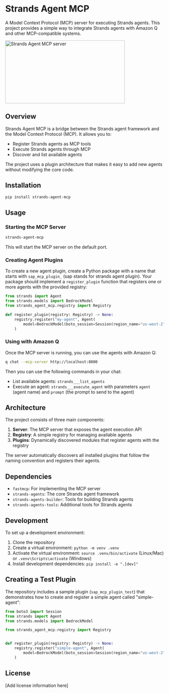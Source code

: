 # Strands Agent MCP

A Model Context Protocol (MCP) server for executing Strands agents. This project provides a simple way to integrate Strands agents with Amazon Q and other MCP-compatible systems.

<a href="https://glama.ai/mcp/servers/@imgaray/strands-agents-mcp">
  <img width="380" height="200" src="https://glama.ai/mcp/servers/@imgaray/strands-agents-mcp/badge" alt="Strands Agent MCP server" />
</a>

## Overview

Strands Agent MCP is a bridge between the Strands agent framework and the Model Context Protocol (MCP). It allows you to:

- Register Strands agents as MCP tools
- Execute Strands agents through MCP
- Discover and list available agents

The project uses a plugin architecture that makes it easy to add new agents without modifying the core code.

## Installation

```bash
pip install strands-agent-mcp
```

## Usage

### Starting the MCP Server

```bash
strands-agent-mcp
```

This will start the MCP server on the default port.

### Creating Agent Plugins

To create a new agent plugin, create a Python package with a name that starts with `sap_mcp_plugin_` (sap stands for strands agent plugin). Your package should implement a `register_plugin` function that registers one or more agents with the provided registry:

```python
from strands import Agent
from strands.models import BedrockModel
from strands_agent_mcp.registry import Registry

def register_plugin(registry: Registry) -> None:
    registry.register("my-agent", Agent(
        model=BedrockModel(boto_session=Session(region_name="us-west-2")))
    )
```

### Using with Amazon Q

Once the MCP server is running, you can use the agents with Amazon Q:

```bash
q chat --mcp-server http://localhost:8000
```

Then you can use the following commands in your chat:

- List available agents: `strands___list_agents`
- Execute an agent: `strands___execute_agent` with parameters `agent` (agent name) and `prompt` (the prompt to send to the agent)

## Architecture

The project consists of three main components:

1. **Server**: The MCP server that exposes the agent execution API
2. **Registry**: A simple registry for managing available agents
3. **Plugins**: Dynamically discovered modules that register agents with the registry

The server automatically discovers all installed plugins that follow the naming convention and registers their agents.

## Dependencies

- `fastmcp`: For implementing the MCP server
- `strands-agents`: The core Strands agent framework
- `strands-agents-builder`: Tools for building Strands agents
- `strands-agents-tools`: Additional tools for Strands agents

## Development

To set up a development environment:

1. Clone the repository
2. Create a virtual environment: `python -m venv .venv`
3. Activate the virtual environment: `source .venv/bin/activate` (Linux/Mac) or `.venv\Scripts\activate` (Windows)
4. Install development dependencies: `pip install -e ".[dev]"`

## Creating a Test Plugin

The repository includes a sample plugin (`sap_mcp_plugin_test`) that demonstrates how to create and register a simple agent called "simple-agent":

```python
from boto3 import Session
from strands import Agent
from strands.models import BedrockModel

from strands_agent_mcp.registry import Registry


def register_plugin(registry: Registry) -> None:
    registry.register("simple-agent", Agent(
        model=BedrockModel(boto_session=Session(region_name="us-west-2")))
    )
```

## License

[Add license information here]